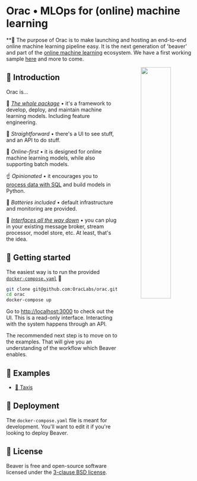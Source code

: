 <h1>Orac • MLOps for (online) machine learning</h1>

**🚧 The purpose of Orac is to make launching and hosting an end-to-end online machine learning pipeline easy. It is the next generation of 'beaver' and part of the [online machine learning](https://github.com/online-ml) ecosystem. We have a first working sample [here](https://github.com/MaxHalford/taxi-demo-rp-mz-rv-rd-st) and more to come. 

<div align="center" >
  <img src="https://user-images.githubusercontent.com/18452001/214675829-7ef3f6f4-a1dc-41a2-9ce2-7b8cca3eb6df.png" width="40%" align="right" />
</div>

## 👋 Introduction

Orac is...

🍱 [*The whole package*](https://www.youtube.com/watch?v=nzFTmJnIakk&list=PLIU25-FciwNaz5PqWPiHmPCMOFYoEsJ8c&index=5) • it's a framework to develop, deploy, and maintain machine learning models. Including feature engineering.

🤟 *Straightforward* • there's a UI to see stuff, and an API to do stuff.

🍥 *Online-first* • it is designed for online machine learning models, while also supporting batch models.

☝️ *Opinionated* • it encourages you to [process data with SQL](https://www.ethanrosenthal.com/2022/05/10/database-bundling/) and build models in Python.

🔋 *Batteries included* • default infrastructure and monitoring are provided.

🐢 [*Interfaces all the way down*](https://vadosware.io/post/building-an-interface-with-one-implementation-is-unquestionably-right/) • you can plug in your existing message broker, stream processor, model store, etc. At least, that's the idea.

## 🤱 Getting started

The easiest way is to run the provided [`docker-compose.yaml`](docker-compose.yaml) 🐳

```sh
git clone git@github.com:OracLabs/orac.git
cd orac
docker-compose up
```

Go to [http://localhost:3000](http://localhost:3000/) to check out the UI. This is a read-only interface. Interacting with the system happens through an API.

The recommended next step is to move on to the examples. That will give you an understanding of the workflow which Beaver enables.

## 👀 Examples

- [🚕 Taxis](examples/taxis)

## 🚀 Deployment

The `docker-compose.yaml` file is meant for development. You'll want to edit it if you're looking to deploy Beaver.

## 📝 License

Beaver is free and open-source software licensed under the [3-clause BSD license](LICENSE).
